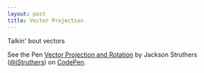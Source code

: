 ```yaml
---
layout: post
title: Vector Projection
---
```


Talkin' bout vectors

<div markdown="1">
<p data-height="265" data-theme-id="dark" data-slug-hash="oLJbbJ" data-default-tab="result" data-user="jStruthers" data-embed-version="2" class="codepen">See the Pen <a href="http://codepen.io/jStruthers/pen/oLJbbJ/">Vector Projection and Rotation</a> by Jackson Struthers (<a href="http://codepen.io/jStruthers">@jStruthers</a>) on <a href="http://codepen.io">CodePen</a>.</p>
<script async src="//assets.codepen.io/assets/embed/ei.js"></script>
</div>
